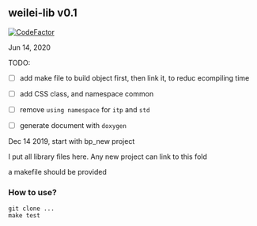 ## weilei-lib v0.1

[![CodeFactor](https://www.codefactor.io/repository/github/weileizeng/weilei_lib/badge/master)](https://www.codefactor.io/repository/github/weileizeng/weilei_lib/overview/master)


Jun 14, 2020



TODO:

- [ ] add make file to build object first, then link it, to reduc ecompiling time
- [ ] add CSS class, and namespace common
- [ ] remove `using namespace` for `itp` and `std`
- [ ] generate document with `doxygen`


Dec 14 2019, start with bp_new project

I put all library files here. Any new project can link to this fold 

a makefile should be provided


### How to use?
```
git clone ...
make test
```